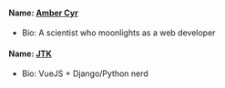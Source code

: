 #### Name: [Amber Cyr](https://github.com/SheW0lf)
- Bio: A scientist who moonlights as a web developer

#### Name: [JTK](https://github.com/jtkaufman737)
- Bio: VueJS + Django/Python nerd
